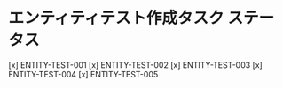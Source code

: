 # エンティティテスト作成タスク ステータス

[x] ENTITY-TEST-001
[x] ENTITY-TEST-002
[x] ENTITY-TEST-003
[x] ENTITY-TEST-004
[x] ENTITY-TEST-005
